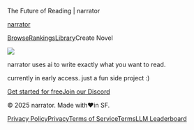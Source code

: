 The Future of Reading | narrator

[narrator](/)

[Browse](/browse)[Rankings](/rankings)[Library](/library)Create Novel

![](/images/optimized/landing-bg-lg.png)

narrator uses ai to write exactly what you want to read.

currently in early access. just a fun side project :)

[Get started for free](/auth/sign-up)[Join our Discord](https://discord.gg/qvrdNBPDu2)

© 2025 narrator. Made with❤️in SF.

[Privacy PolicyPrivacy](/privacy)[Terms of ServiceTerms](/terms)[LLM Leaderboard](/llm-leaderboard)
